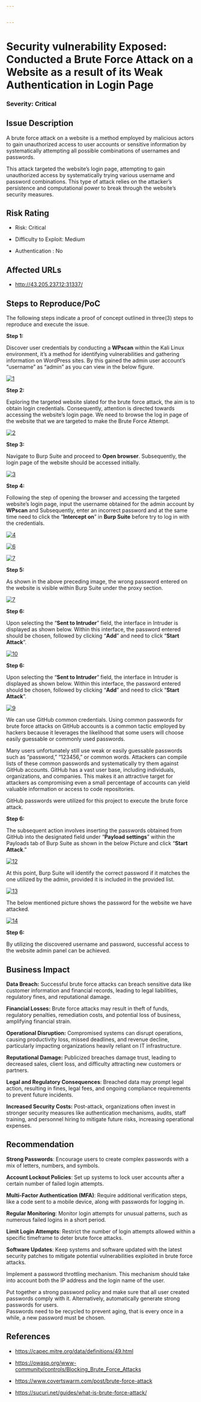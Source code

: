 ```yaml
---


---
```


<h1 id="security-vulnerability-exposed-conducted-a-brute-force-attack-on-a-website-as-a-result-of-its-weak-authentication-in-login-page">Security vulnerability Exposed: Conducted a Brute Force Attack on a Website as a result of its Weak Authentication in Login Page</h1>
<h3 id="severity-critical">Severity: Critical</h3>
<h2 id="issue-description">Issue Description</h2>
<p>A brute force attack on a website is a method employed by malicious actors to gain unauthorized access to user accounts or sensitive information by systematically attempting all possible combinations of usernames and passwords.</p>
<p>This attack targeted the website’s login page, attempting to gain unauthorized access by systematically trying various username and password combinations. This type of attack relies on the attacker’s persistence and computational power to break through the website’s security measures.</p>
<h2 id="risk-rating">Risk Rating</h2>
<ul>
<li>
<p>Risk: Critical</p>
</li>
<li>
<p>Difficulty to Exploit: Medium</p>
</li>
<li>
<p>Authentication : No</p>
</li>
</ul>
<h2 id="affected-urls">Affected URLs</h2>
<ul>
<li><a href="http://43.205.237.12:31337/">http://43.205.237.12:31337/</a></li>
</ul>
<h2 id="steps-to-reproducepoc">Steps to Reproduce/PoC</h2>
<p>The following steps indicate a proof of concept outlined in three(3) steps to reproduce and execute the issue.</p>
<p><strong>Step 1:</strong></p>
<p>Discover user credentials by conducting a <strong>WPscan</strong> within the Kali Linux environment, it’s a method for identifying vulnerabilities and gathering information on WordPress sites. By this gained the admin user account’s “username” as “admin” as you can view in the below figure.</p>
<p><a href="https://ibb.co/qBCgvpX"><img src="https://i.ibb.co/Wn0zLfq/1.png" alt="1" border="0"></a></p>
<p><strong>Step 2:</strong></p>
<p>Exploring the targeted website slated for the brute force attack, the aim is to obtain login credentials. Consequently, attention is directed towards accessing the website’s login page. We need to browse the log in page of the website that we are targeted to make the Brute Force Attempt.</p>
<p><a href="https://ibb.co/6rtK3B5"><img src="https://i.ibb.co/7jp3w4F/2.jpg" alt="2" border="0"></a></p>
<p><strong>Step 3:</strong></p>
<p>Navigate to Burp Suite and proceed to <strong>Open browser</strong>. Subsequently, the login page of the website should be accessed initially.</p>
<p><a href="https://ibb.co/7yt22fM"><img src="https://i.ibb.co/YjBppCn/3.png" alt="3" border="0"></a></p>
<p><strong>Step 4:</strong></p>
<p>Following the step of opening the browser and accessing the targeted website’s login page, input the username obtained for the admin account by <strong>WPscan</strong> and Subsequently, enter an incorrect password and at the same time need to click the “<strong>Intercept on</strong>” in <strong>Burp Suite</strong> before try to log in with the credentials.</p>
<p><a href="https://ibb.co/mJX5RtC"><img src="https://i.ibb.co/cJChytc/4.png" alt="4" border="0"></a></p>
<p><a href="https://ibb.co/sbT3T8T"><img src="https://i.ibb.co/JmYkYDY/6.jpg" alt="6" border="0"></a></p>
<p><a href="https://ibb.co/Hzm1jMh"><img src="https://i.ibb.co/C7xNfXP/7.jpg" alt="7" border="0"></a></p>
<p><strong>Step 5:</strong></p>
<p>As shown in the above preceding image, the wrong password entered on the website is visible within Burp Suite under the proxy section.</p>
<p><a href="https://ibb.co/Hzm1jMh"><img src="https://i.ibb.co/C7xNfXP/7.jpg" alt="7" border="0"></a></p>
<p><strong>Step 6:</strong></p>
<p>Upon selecting the “<strong>Sent to Intruder</strong>” field, the interface in Intruder is displayed as shown below. Within this interface, the password entered should be chosen, followed by clicking “<strong>Add</strong>” and need to click “<strong>Start Attack</strong>”.</p>
<p><a href="https://ibb.co/68PtpjR"><img src="https://i.ibb.co/xYjgcxS/10.jpg" alt="10" border="0"></a></p>
<p><strong>Step 6:</strong></p>
<p>Upon selecting the “<strong>Sent to Intruder</strong>” field, the interface in Intruder is displayed as shown below. Within this interface, the password entered should be chosen, followed by clicking “<strong>Add</strong>” and need to click “<strong>Start Attack</strong>”.</p>
<p><a href="https://ibb.co/hLjzFLs"><img src="https://i.ibb.co/LYW7dYS/9.jpg" alt="9" border="0"></a></p>
<p>We can use GitHub common credentials. Using common passwords for brute force attacks on GitHub accounts is a common tactic employed by hackers because it leverages the likelihood that some users will choose easily guessable or commonly used passwords.</p>
<p>Many users unfortunately still use weak or easily guessable passwords such as “password,” “123456,” or common words. Attackers can compile lists of these common passwords and systematically try them against GitHub accounts. GitHub has a vast user base, including individuals, organizations, and companies. This makes it an attractive target for attackers as compromising even a small percentage of accounts can yield valuable information or access to code repositories.</p>
<p>GitHub passwords were utilized for this project to execute the brute force attack.</p>
<p><strong>Step 6:</strong></p>
<p>The subsequent action involves inserting the passwords obtained from GitHub into the designated field under “<strong>Payload settings</strong>” within the Payloads tab of Burp Suite as shown in the below Picture and click “<strong>Start Attack</strong>.”</p>
<p><a href="https://ibb.co/mv9zgGT"><img src="https://i.ibb.co/SQtvGPy/12.jpg" alt="12" border="0"></a></p>
<p>At this point, Burp Suite will identify the correct password if it matches the one utilized by the admin, provided it is included in the provided list.</p>
<p><a href="https://ibb.co/yN2KWQ0"><img src="https://i.ibb.co/6yQGgWY/13.jpg" alt="13" border="0"></a></p>
<p>The below mentioned picture shows the password for the website we have attacked.</p>
<p><a href="https://ibb.co/Nr5yn5m"><img src="https://i.ibb.co/T16gq6b/14.jpg" alt="14" border="0"></a></p>
<p><strong>Step 6:</strong></p>
<p>By utilizing the discovered username and password, successful access to the website admin panel can be achieved.</p>
<h2 id="business-impact">Business Impact</h2>
<p><strong>Data Breach:</strong> Successful brute force attacks can breach sensitive data like customer information and financial records, leading to legal liabilities, regulatory fines, and reputational damage.</p>
<p><strong>Financial Losses:</strong> Brute force attacks may result in theft of funds, regulatory penalties, remediation costs, and potential loss of business, amplifying financial strain.</p>
<p><strong>Operational Disruption:</strong> Compromised systems can disrupt operations, causing productivity loss, missed deadlines, and revenue decline, particularly impacting organizations heavily reliant on IT infrastructure.</p>
<p><strong>Reputational Damage:</strong> Publicized breaches damage trust, leading to decreased sales, client loss, and difficulty attracting new customers or partners.</p>
<p><strong>Legal and Regulatory Consequences</strong>: Breached data may prompt legal action, resulting in fines, legal fees, and ongoing compliance requirements to prevent future incidents.</p>
<p><strong>Increased Security Costs:</strong> Post-attack, organizations often invest in stronger security measures like authentication mechanisms, audits, staff training, and personnel hiring to mitigate future risks, increasing operational expenses.</p>
<h2 id="recommendation">Recommendation</h2>
<p><strong>Strong Passwords</strong>: Encourage users to create complex passwords with a mix of letters, numbers, and symbols.</p>
<p><strong>Account Lockout Policies</strong>: Set up systems to lock user accounts after a certain number of failed login attempts.</p>
<p><strong>Multi-Factor Authentication (MFA)</strong>: Require additional verification steps, like a code sent to a mobile device, along with passwords for logging in.</p>
<p><strong>Regular Monitoring</strong>: Monitor login attempts for unusual patterns, such as numerous failed logins in a short period.</p>
<p><strong>Limit Login Attempts</strong>: Restrict the number of login attempts allowed within a specific timeframe to deter brute force attacks.</p>
<p><strong>Software Updates</strong>: Keep systems and software updated with the latest security patches to mitigate potential vulnerabilities exploited in brute force attacks.</p>
<p>Implement a password throttling mechanism. This mechanism should take into account both the IP address and the login name of the user.</p>
<p>Put together a strong password policy and make sure that all user created passwords comply with it. Alternatively, automatically generate strong passwords for users.<br>
Passwords need to be recycled to prevent aging, that is every once in a while, a new password must be chosen.</p>
<h2 id="references">References</h2>
<ul>
<li>
<p><a href="https://capec.mitre.org/data/definitions/49.html">https://capec.mitre.org/data/definitions/49.html</a></p>
</li>
<li>
<p><a href="https://owasp.org/www-community/controls/Blocking_Brute_Force_Attacks">https://owasp.org/www-community/controls/Blocking_Brute_Force_Attacks</a></p>
</li>
<li>
<p><a href="https://www.covertswarm.com/post/brute-force-attack">https://www.covertswarm.com/post/brute-force-attack</a></p>
</li>
<li>
<p><a href="https://sucuri.net/guides/what-is-brute-force-attack/">https://sucuri.net/guides/what-is-brute-force-attack/</a></p>
</li>
</ul>


